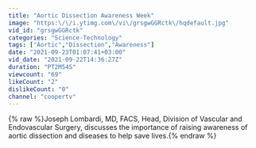 ```yaml
---
title: "Aortic Dissection Awareness Week"
image: "https:\/\/i.ytimg.com\/vi\/grsgwGGRctk\/hqdefault.jpg"
vid_id: "grsgwGGRctk"
categories: "Science-Technology"
tags: ["Aortic","Dissection","Awareness"]
date: "2021-09-23T01:07:41+03:00"
vid_date: "2021-09-22T14:36:27Z"
duration: "PT2M54S"
viewcount: "69"
likeCount: "2"
dislikeCount: "0"
channel: "coopertv"
---
```

{% raw %}Joseph Lombardi, MD, FACS, Head, Division of Vascular and Endovascular Surgery, discusses the importance of raising awareness of aortic dissection and diseases to help save lives.{% endraw %}
